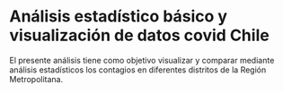 # Análisis estadístico básico y visualización de datos covid Chile

El presente análisis tiene como objetivo visualizar y comparar mediante análisis estadísticos los contagios en diferentes distritos de la Región Metropolitana.
